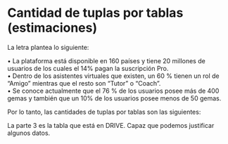 # Cantidad de tuplas por tablas (estimaciones)

La letra plantea lo siguiente:

• La plataforma está disponible en 160 países y tiene 20 millones de usuarios de los cuales el 14% pagan la suscripción Pro.  
• Dentro de los asistentes virtuales que existen, un 60 % tienen un rol de “Amigo” mientras que el resto son “Tutor” o “Coach”.  
• Se conoce actualmente que el 76 % de los usuarios posee más de 400 gemas y también que un 10% de los usuarios posee menos de 50 gemas.

Por lo tanto, las cantidades de tuplas por tablas son las siguientes:

La parte 3 es la tabla que está en DRIVE. Capaz que podemos justificar algunos datos.